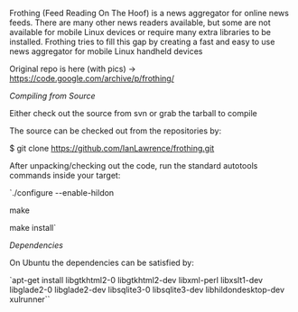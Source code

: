 Frothing (Feed Reading On The Hoof) is a news aggregator for online news feeds. There are many other news readers available, but some are not available for mobile Linux devices or require many extra libraries to be installed. Frothing tries to fill this gap by creating a fast and easy to use news aggregator for mobile Linux handheld devices

Original repo is here (with pics) -> https://code.google.com/archive/p/frothing/

*Compiling from Source*

Either check out the source from svn or grab the tarball to compile

The source can be checked out from the repositories by:

$ git clone https://github.com/IanLawrence/frothing.git

After unpacking/checking out the code, run the standard autotools commands inside your target:

`./configure --enable-hildon

make

make install`

*Dependencies*

On Ubuntu the dependencies can be satisfied by: 

`apt-get install libgtkhtml2-0 libgtkhtml2-dev libxml-perl libxslt1-dev libglade2-0 libglade2-dev libsqlite3-0 libsqlite3-dev libhildondesktop-dev xulrunner``

